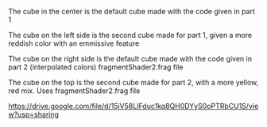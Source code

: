 The cube in the center is the default cube made with the code given in part 1

The cube on the left side is the second cube made for part 1, given a more reddish color with an emmissive feature

The cube on the right side is the default cube made with the code given in part 2 (interpolated colors) fragmentShader2.frag file

The cube on the top is the second cube made for part 2, with a more yellow, red mix. Uses fragmentShader2.frag file

https://drive.google.com/file/d/15jV58LIFduc1kq8QH0DYyS0oPTRbCU1S/view?usp=sharing